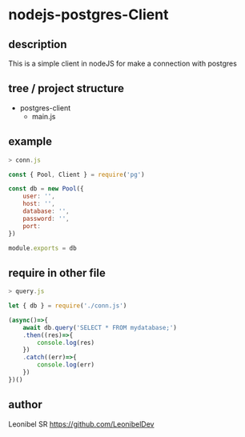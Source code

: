 # nodejs-postgres-Client
## description
This is a simple client in nodeJS for make a connection with postgres

## tree / project structure
* postgres-client
  * main.js

## example

```javascript
> conn.js

const { Pool, Client } = require('pg')

const db = new Pool({
    user: '',
    host: '',
    database: '',
    password: '',
    port: 
})

module.exports = db
```
## require in other file

```javascript
> query.js

let { db } = require('./conn.js')

(async()=>{
    await db.query('SELECT * FROM mydatabase;')
    .then((res)=>{
        console.log(res)
    })
    .catch((err)=>{
        console.log(err)
    })
})()
```


## author
Leonibel SR <https://github.com/LeonibelDev>